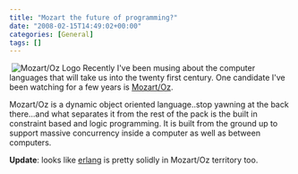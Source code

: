 ```yaml
---
title: "Mozart the future of programming?"
date: "2008-02-15T14:49:02+00:00"
categories: [General]
tags: []
---
```


<img src="http://techteapot.com/wp-content/uploads/2008/02/mozart-259x112.gif" alt="Mozart/Oz Logo" style="border-left: 4px solid white" />
Recently I've been musing about the computer languages that will take us into the twenty first century. One candidate I've been watching for a few years is <a href="http://mozart.github.io/">Mozart/Oz</a>.

Mozart/Oz is a dynamic object oriented language..stop yawning at the back there...and what separates it from the rest of the pack is the built in constraint based and logic programming. It is built from the ground up to support massive concurrency inside a computer as well as between computers.

<strong>Update</strong>: looks like <a href="http://www.erlang.org/">erlang</a> is pretty solidly in Mozart/Oz territory too.

